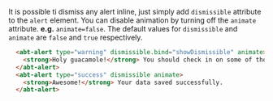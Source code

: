 It is possible ti dismiss any alert inline, just simply add ```dismissible``` attribute to the ```alert``` element. You can disable animation by turning off the ```animate``` attribute. **e.g.** ```animate=false```. The default values for ```dismissible``` and ```animate``` are ```false``` and ```true``` respectively.

```html
  <abt-alert type="warning" dismissible.bind="showDismissible" animate>
    <strong>Holy guacamole!</strong> You should check in on some of those fields below.
  </abt-alert>
  <abt-alert type="success" dismissible animate>
    <strong>Awesome!</strong> Your data saved successfully.
  </abt-alert>
```
